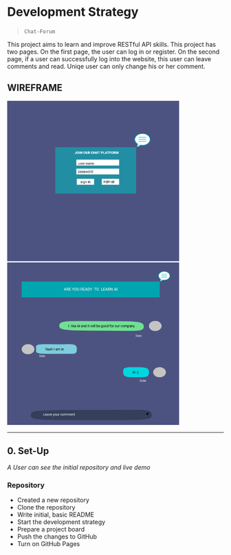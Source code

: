# Development Strategy

> `Chat-Forum`

This project aims to learn and improve RESTful API skills. This project has two pages. On the first page, the user can log in or register. On the second page, if a user can successfully log into the website, this user can leave comments and read. Uniqe user can only change his or her comment.

## WIREFRAME

<img src="chat-sign.png" alt="sign in"  width="400"/> <img src="chat-main-1.png" alt="sign in" width="400"/>

---

## 0. Set-Up

_A User can see the initial repository and live demo_

### Repository

- Created a new repository
- Clone the repository
- Write initial, basic README
- Start the development strategy
- Prepare a project board
- Push the changes to GitHub
- Turn on GitHub Pages
